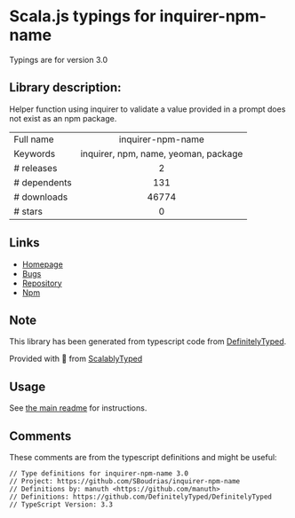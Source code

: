 
# Scala.js typings for inquirer-npm-name

Typings are for version 3.0

## Library description:
Helper function using inquirer to validate a value provided in a prompt does not exist as an npm package.

|                    |                 |
| ------------------ | :-------------: |
| Full name          | inquirer-npm-name |
| Keywords           | inquirer, npm, name, yeoman, package |
| # releases         | 2 |
| # dependents       | 131 |
| # downloads        | 46774 |
| # stars            | 0 |

## Links
- [Homepage](https://github.com/SBoudrias/inquirer-npm-name#readme)
- [Bugs](https://github.com/SBoudrias/inquirer-npm-name/issues)
- [Repository](https://github.com/SBoudrias/inquirer-npm-name)
- [Npm](https://www.npmjs.com/package/inquirer-npm-name)
    


## Note
This library has been generated from typescript code from [DefinitelyTyped](https://definitelytyped.org).

Provided with :purple_heart: from [ScalablyTyped](https://github.com/oyvindberg/ScalablyTyped)

## Usage
See [the main readme](../../readme.md) for instructions.

## Comments

These comments are from the typescript definitions and might be useful:
```
// Type definitions for inquirer-npm-name 3.0
// Project: https://github.com/SBoudrias/inquirer-npm-name
// Definitions by: manuth <https://github.com/manuth>
// Definitions: https://github.com/DefinitelyTyped/DefinitelyTyped
// TypeScript Version: 3.3

```

